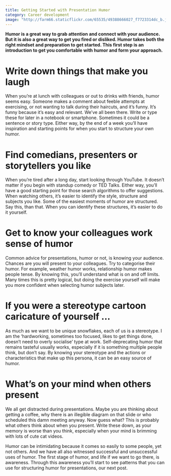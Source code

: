 ```yaml
---
title: Getting Started with Presentation Humor
category: Career development
image: "http://farm66.staticflickr.com/65535/49388666027_f7723314dc_b.jpg"
---
```


**Humor is a great way to grab attention and connect with your audience. But it is also a great way to get you fired or disliked. Humor takes both the right mindset and preparation to get started. This first step is an introduction to get you comfortable with humor and form your approach.** 

# Write down things that make you laugh

When you’re at lunch with colleagues or out to drinks with friends, humor seems easy. Someone makes a comment about feeble attempts at exercising, or not wanting to talk during their haircuts, and it’s funny. It’s funny because it’s easy and relevant. We’ve all been there. Write or type these for later in a notebook or smartphone. Sometimes it could be a sentence or story type. Either way, by the end of a week you’ll have inspiration and starting points for when you start to structure your own humor.

# Find comedians, presenters or storytellers you like

When you’re tired after a long day, start looking through YouTube. It doesn’t matter if you begin with standup comedy or TED Talks. Either way, you’ll have a good starting point for those search algorithms to offer suggestions. When watching others, it’s easier to identify the style, structure and subjects you like. Some of the easiest moments of humor are structured. Say this, than that. When you can identify these structures, it’s easier to do it yourself.

# Get to know your colleagues work sense of humor

Common advice for presentations, humor or not, is knowing your audience. Chances are you will present to your colleagues. Try to categorise their humor. For example, weather humor works, relationship humor makes people tense. By knowing this, you’ll understand what is on and off limits. Many times this is pretty logical, but doing the exercise yourself will make you more confident when selecting humor subjects later.

# If you were a stereotype cartoon caricature of yourself ...

As much as we want to be unique snowflakes, each of us is a stereotype. I am the ‘hardworking, sometimes too focused, likes to get things done, doesn’t need to overly socialise’ type at work. Self-deprecating humor that remains tasteful usually works, especially if it is something multiple people think, but don’t say. By knowing your stereotype and the actions or characteristics that make up this persona, it can be an easy source of humor.

# What’s on your mind when others present

We all get distracted during presentations. Maybe you are thinking about getting a coffee, why there is an illegible diagram on that slide or who scheduled this damn meeting anyway. Now guess what? This is probably what others think about when you present. Write these down, as your memory is worse than you think, especially when your mind is brimming with lots of cute cat videos.

Humor can be intimidating because it comes so easily to some people, yet not others. And we have all also witnessed successful and unsuccessful uses of humor. The first stage of humor, and life if we want to go there, is awareness. Through this awareness you’ll start to see patterns that you can use for structuring humor for presentations, our next post.

